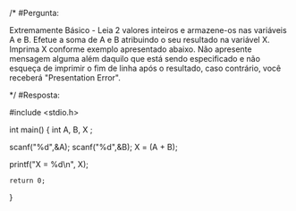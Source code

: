 /*
#Pergunta:

Extremamente Básico - Leia 2 valores inteiros e armazene-os nas variáveis A e B. 
Efetue a soma de A e B atribuindo o seu resultado na variável X. 
Imprima X conforme exemplo apresentado abaixo. Não apresente mensagem alguma além daquilo que está sendo especificado 
e não esqueça de imprimir o fim de linha após o resultado, caso contrário, você receberá "Presentation Error".


*/
#Resposta:

#include <stdio.h>
 
int main() {
    int A, B, X ;
 
scanf("%d",&A);
scanf("%d",&B);
X = (A + B);

printf("X = %d\n", X);
 
    return 0;
}

